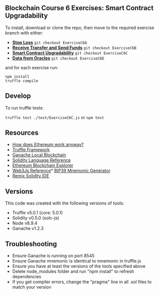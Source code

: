 ## Blockchain Course 6 Exercises: Smart Contract Upgradability


To install, download or clone the repo, then move to the required exercise branch with either:

* [**Stop Loss**](https://github.com/jensendarren/BCND-C6-Exercises/tree/ExerciseC6A) `git checkout ExerciseC6A`
* [**Receive Transfer and Send Funds**](https://github.com/jensendarren/BCND-C6-Exercises/tree/ExerciseC6N) `git checkout ExerciseC6B`
* [**Smart Contract Upgradability**](https://github.com/jensendarren/BCND-C6-Exercises/tree/ExerciseC6C) `git checkout ExerciseC6C`
* [**Data from Oracles**](https://github.com/jensendarren/BCND-C6-Exercises/tree/ExerciseC6D) `git checkout ExerciseC6D`

and for each exercise run:

```
npm install
truffle compile
```

## Develop

To run truffle tests:

`truffle test ./test/ExerciseC6C.js` or `npm test`

## Resources

* [How does Ethereum work anyway?](https://medium.com/@preethikasireddy/how-does-ethereum-work-anyway-22d1df506369)
* [Truffle Framework](http://truffleframework.com/)
* [Ganache Local Blockchain](http://truffleframework.com/ganache/)
* [Solidity Language Reference](http://solidity.readthedocs.io/en/v0.4.24/)
* [Ethereum Blockchain Explorer](https://etherscan.io/)
* [Web3Js Reference](https://github.com/ethereum/wiki/wiki/JavaScript-API)* [BIP39 Mnemonic Generator](https://iancoleman.io/bip39/)
* [Remix Solidity IDE](https://remix.ethereum.org/)

## Versions

This code was created with the following versions of tools:

* Truffle v5.0.1 (core: 5.0.1)
* Solidity v0.5.0 (solc-js)
* Node v8.9.4
* Ganache v1.2.3

## Troubleshooting

* Ensure Ganache is running on port 8545
* Ensure Ganache mnemonic is identical to mnemonic in truffle.js
* Ensure you have at least the versions of the tools specified above
* Delete node_modules folder and run "npm install" to refresh dependencies
* If you get compiler errors, change the "pragma" line in all .sol files to match your version
